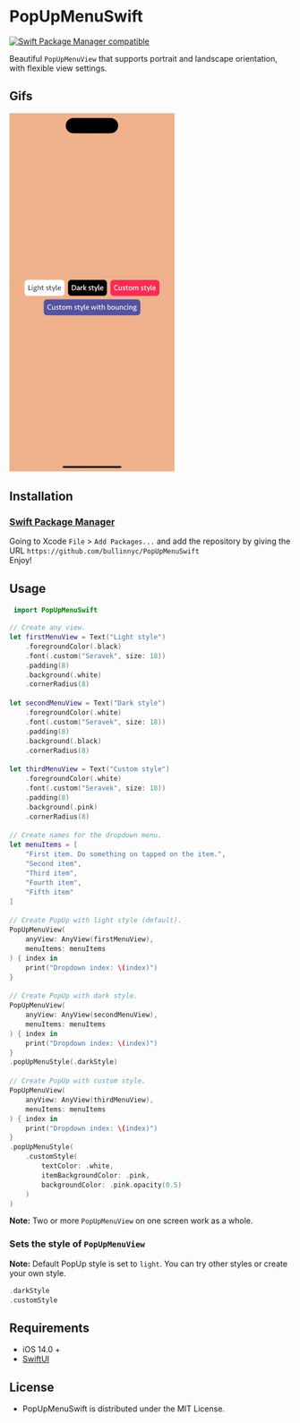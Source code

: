 # PopUpMenuSwift

[![Swift Package Manager compatible](https://img.shields.io/badge/SPM-compatible-brightgreen.svg)](https://github.com/apple/swift-package-manager)

Beautiful `PopUpMenuView` that supports portrait and landscape orientation, with flexible view settings.

## Gifs
![](./demo.gif)

## Installation
### [Swift Package Manager](https://swift.org/package-manager/)

Going to Xcode `File` > `Add Packages...` and add the repository by giving the URL `https://github.com/bullinnyc/PopUpMenuSwift`  
Enjoy!

## Usage

```swift
 import PopUpMenuSwift
```

```swift
// Create any view.
let firstMenuView = Text("Light style")
    .foregroundColor(.black)
    .font(.custom("Seravek", size: 18))
    .padding(8)
    .background(.white)
    .cornerRadius(8)
    
let secondMenuView = Text("Dark style")
    .foregroundColor(.white)
    .font(.custom("Seravek", size: 18))
    .padding(8)
    .background(.black)
    .cornerRadius(8)
    
let thirdMenuView = Text("Custom style")
    .foregroundColor(.white)
    .font(.custom("Seravek", size: 18))
    .padding(8)
    .background(.pink)
    .cornerRadius(8)

// Create names for the dropdown menu.
let menuItems = [
    "First item. Do something on tapped on the item.",
    "Second item",
    "Third item",
    "Fourth item",
    "Fifth item"
]

// Create PopUp with light style (default).
PopUpMenuView(
    anyView: AnyView(firstMenuView),
    menuItems: menuItems
) { index in
    print("Dropdown index: \(index)")
}

// Create PopUp with dark style.
PopUpMenuView(
    anyView: AnyView(secondMenuView),
    menuItems: menuItems
) { index in
    print("Dropdown index: \(index)")
}
.popUpMenuStyle(.darkStyle)

// Create PopUp with custom style.
PopUpMenuView(
    anyView: AnyView(thirdMenuView),
    menuItems: menuItems
) { index in
    print("Dropdown index: \(index)")
}
.popUpMenuStyle(
    .customStyle(
        textColor: .white,
        itemBackgroundColor: .pink,
        backgroundColor: .pink.opacity(0.5)
    )
)
```
**Note:** Two or more `PopUpMenuView` on one screen work as a whole.

### Sets the style of `PopUpMenuView`
**Note:** Default PopUp style is set to `light`. You can try other styles or create your own style.

```swift
.darkStyle
.customStyle
```

## Requirements
- iOS 14.0 +
- [SwiftUI](https://developer.apple.com/xcode/swiftui/)

## License
- PopUpMenuSwift is distributed under the MIT License.
